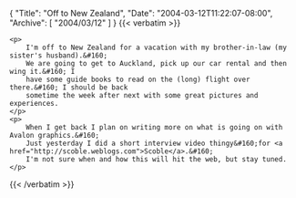 {
  "Title": "Off to New Zealand",
  "Date": "2004-03-12T11:22:07-08:00",
  "Archive": [
    "2004/03/12"
  ]
}
{{< verbatim >}}

    <p>
        I'm off to New Zealand for a vacation with my brother-in-law (my sister's husband).&#160;
        We are going to get to Auckland, pick up our car rental and then wing it.&#160; I
        have some guide books to read on the (long) flight over there.&#160; I should be back
        sometime the week after next with some great pictures and experiences.
    </p>
    <p>
        When I get back I plan on writing more on what is going on with Avalon graphics.&#160;
        Just yesterday I did a short interview video thingy&#160;for <a href="http://scoble.weblogs.com">Scoble</a>.&#160;
        I'm not sure when and how this will hit the web, but stay tuned. 
    </p>

{{< /verbatim >}}
